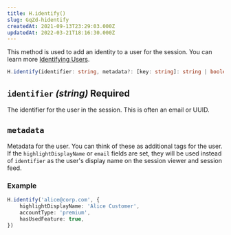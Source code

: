 ```yaml
---
title: H.identify()
slug: GqZd-hidentify
createdAt: 2021-09-13T23:29:03.000Z
updatedAt: 2022-03-21T18:16:30.000Z
---
```


This method is used to add an identity to a user for the session. You can learn more [Identifying Users](/session-replay/identifying-users).

```typescript
H.identify(identifier: string, metadata?: [key: string]: string | boolean | number) => void;
```

## `identifier` _(string)_ Required

The identifier for the user in the session. This is often an email or UUID.

## `metadata`

Metadata for the user. You can think of these as additional tags for the user. If the `highlightDisplayName` or `email` fields are set, they will be used instead of `identifier` as the user's display name on the session viewer and session feed.

### Example

```typescript
H.identify('alice@corp.com', {
	highlightDisplayName: 'Alice Customer',
	accountType: 'premium',
	hasUsedFeature: true,
})
```
